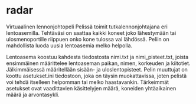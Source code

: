 ﻿radar
=====

Virtuaalinen lennonjohtopeli Pelissä toimit tutkalennonjohtajana eri lentoasemilla. 
Tehtäväsi on saattaa kaikki koneet joko lähestymään tai ulosmenoportille riippuen onko kone 
tulossa vai lähdössä. Peliin on mahdollista luoda uusia lentoasemia melko helpolla. 

Lentoasema koostuu kahdesta tiedostosta nimi.txt ja nimi_pisteet.txt, joista ensimmäinen 
määrittelee lentoaseman paikan, nimen, korkeuden ja kiitotiet. Jälkimmäisessä määritellään 
sisään- ja uloslentopisteet. Pelin muuttujat on koottu asetukset.ini tiedostoon, 
joka on täysin muokattavissa, joten pelistä voi tehdä itselleen helpomman tai melko 
haastavankin. Tärkeimmät asetukset ovat vaadittavien käsittelyjen määrä, koneiden 
yhtäaikainen määrä ja arvontasykli.



